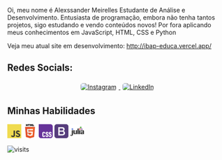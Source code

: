  Oi, meu nome é Alexssander Meirelles 
Estudante de Análise e Desenvolvimento. Entusiasta de programação, embora não tenha tantos projetos, sigo estudando e vendo conteúdos novos! Por fora aplicando meus conhecimentos em JavaScript, HTML, CSS e Python 

Veja meu atual site em desenvolvimento: http://ibap-educa.vercel.app/
## Redes Socials:

<div style="text-align: center;">
    <a href="https://www.instagram.com/aleexs2_">
        <img style="margin: 5px; border-radius: 5px;" height="30" width="110" src="https://img.shields.io/badge/Instagram-1E46FF?style=for-the-badge&logo=instagram&logoColor=white" alt="Instagram">
    </a>
    <a href="https://www.linkedin.com/in/alexssander-meirelles-a93a6922b/">
        <img style="margin: 5px; border-radius: 5px;" height="30" width="110" src="https://img.shields.io/badge/LinkedIn-1E46FF?style=for-the-badge&logo=linkedin&logoColor=white" alt="LinkedIn">
    </a>
</div>

## Minhas Habilidades

<code><img height="32" src="https://raw.githubusercontent.com/github/explore/80688e429a7d4ef2fca1e82350fe8e3517d3494d/topics/javascript/javascript.png" alt="Javascript"/></code>
<code><img height="32" src="https://raw.githubusercontent.com/github/explore/80688e429a7d4ef2fca1e82350fe8e3517d3494d/topics/html/html.png" alt="HTML5"/></code>
<code><img height="32" src="https://raw.githubusercontent.com/github/explore/80688e429a7d4ef2fca1e82350fe8e3517d3494d/topics/css/css.png" alt="CSS"/></code>
<code><img height="32" src="https://raw.githubusercontent.com/github/explore/80688e429a7d4ef2fca1e82350fe8e3517d3494d/topics/bootstrap/bootstrap.png" alt="Bootstrap"/></code>
<code><img height="32" src="https://raw.githubusercontent.com/github/explore/80688e429a7d4ef2fca1e82350fe8e3517d3494d/topics/julia/julia.png" alt="Julia"/></code>




<img src="https://visit-counter.vercel.app/counter.png?page=https%3A%2F%2Fgithub.com%2FAlexssanderTnS-dev&s=40&c=0f53f0&bg=00000000&no=2&ff=digi&tb=Visitor+count%3A&ta=" alt="visits">
